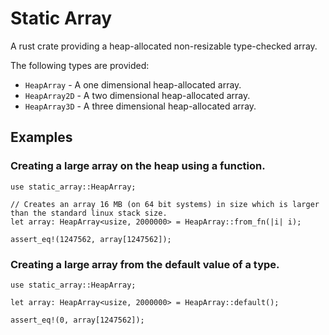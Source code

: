 # Static Array
A rust crate providing a heap-allocated non-resizable type-checked array.

The following types are provided:
- `HeapArray` - A one dimensional heap-allocated array.
- `HeapArray2D` - A two dimensional heap-allocated array.
- `HeapArray3D` - A three dimensional heap-allocated array.

## Examples
### Creating a large array on the heap using a function.

```
use static_array::HeapArray;

// Creates an array 16 MB (on 64 bit systems) in size which is larger than the standard linux stack size.
let array: HeapArray<usize, 2000000> = HeapArray::from_fn(|i| i);

assert_eq!(1247562, array[1247562]);
```

### Creating a large array from the default value of a type.

```
use static_array::HeapArray;

let array: HeapArray<usize, 2000000> = HeapArray::default();

assert_eq!(0, array[1247562]);
```

